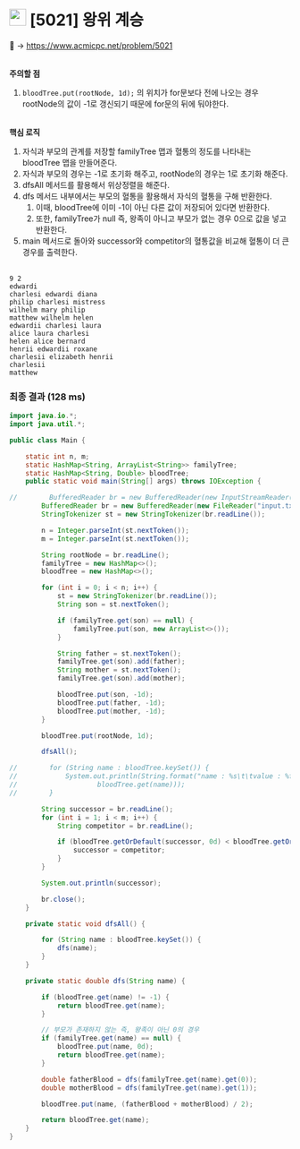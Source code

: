# <img src="https://d2gd6pc034wcta.cloudfront.net/tier/12.svg" width="30"> [5021] 왕위 계승

📌 → https://www.acmicpc.net/problem/5021 <br/><br/>

**주의할 점**

1. `bloodTree.put(rootNode, 1d);`  의 위치가 for문보다 전에 나오는 경우 rootNode의 값이 -1로 갱신되기 때문에 for문의 뒤에 둬야한다. <br/><br/>

**핵심 로직**

1. 자식과 부모의 관계를 저장할 familyTree 맵과 혈통의 정도를 나타내는 bloodTree 맵을 만들어준다.
2. 자식과 부모의 경우는 -1로 초기화 해주고, rootNode의 경우는 1로 초기화 해준다.
3. dfsAll 메서드를 활용해서 위상정렬을 해준다.
4. dfs 메서드 내부에서는 부모의 혈통을 활용해서 자식의 혈통을 구해 반환한다.
    1. 이때, bloodTree에 이미 -1이 아닌 다른 값이 저장되어 있다면 반환한다.
    2. 또한, familyTree가 null 즉, 왕족이 아니고 부모가 없는 경우 0으로 값을 넣고 반환한다.
5. main 메서드로 돌아와 successor와 competitor의 혈통값을 비교해 혈통이 더 큰 경우를 출력한다. <br/><br/>

```
9 2
edwardi
charlesi edwardi diana
philip charlesi mistress
wilhelm mary philip
matthew wilhelm helen
edwardii charlesi laura
alice laura charlesi
helen alice bernard
henrii edwardii roxane
charlesii elizabeth henrii
charlesii
matthew
```

### 최종 결과 (128 ms)

```java
import java.io.*;
import java.util.*;

public class Main {

    static int n, m;
    static HashMap<String, ArrayList<String>> familyTree;
    static HashMap<String, Double> bloodTree;
    public static void main(String[] args) throws IOException {

//        BufferedReader br = new BufferedReader(new InputStreamReader(System.in));
        BufferedReader br = new BufferedReader(new FileReader("input.txt"));
        StringTokenizer st = new StringTokenizer(br.readLine());

        n = Integer.parseInt(st.nextToken());
        m = Integer.parseInt(st.nextToken());

        String rootNode = br.readLine();
        familyTree = new HashMap<>();
        bloodTree = new HashMap<>();

        for (int i = 0; i < n; i++) {
            st = new StringTokenizer(br.readLine());
            String son = st.nextToken();

            if (familyTree.get(son) == null) {
                familyTree.put(son, new ArrayList<>());
            }

            String father = st.nextToken();
            familyTree.get(son).add(father);
            String mother = st.nextToken();
            familyTree.get(son).add(mother);

            bloodTree.put(son, -1d);
            bloodTree.put(father, -1d);
            bloodTree.put(mother, -1d);
        }

        bloodTree.put(rootNode, 1d);

        dfsAll();

//        for (String name : bloodTree.keySet()) {
//            System.out.println(String.format("name : %s\t\tvalue : %f", name,
//                    bloodTree.get(name)));
//        }

        String successor = br.readLine();
        for (int i = 1; i < m; i++) {
            String competitor = br.readLine();

            if (bloodTree.getOrDefault(successor, 0d) < bloodTree.getOrDefault(competitor, 0d)) {
                successor = competitor;
            }
        }

        System.out.println(successor);

        br.close();
    }

    private static void dfsAll() {

        for (String name : bloodTree.keySet()) {
            dfs(name);
        }
    }

    private static double dfs(String name) {

        if (bloodTree.get(name) != -1) {
            return bloodTree.get(name);
        }

        // 부모가 존재하지 않는 즉, 왕족이 아닌 0의 경우
        if (familyTree.get(name) == null) {
            bloodTree.put(name, 0d);
            return bloodTree.get(name);
        }

        double fatherBlood = dfs(familyTree.get(name).get(0));
        double motherBlood = dfs(familyTree.get(name).get(1));

        bloodTree.put(name, (fatherBlood + motherBlood) / 2);

        return bloodTree.get(name);
    }
}
```
